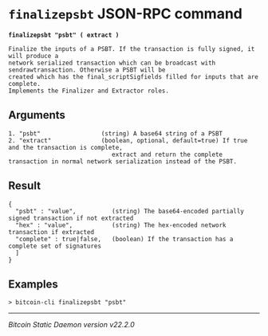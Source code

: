 `finalizepsbt` JSON-RPC command
===============================

**`finalizepsbt "psbt" ( extract )`**

```
Finalize the inputs of a PSBT. If the transaction is fully signed, it will produce a
network serialized transaction which can be broadcast with sendrawtransaction. Otherwise a PSBT will be
created which has the final_scriptSigfields filled for inputs that are complete.
Implements the Finalizer and Extractor roles.
```

Arguments
---------

```
1. "psbt"                 (string) A base64 string of a PSBT
2. "extract"              (boolean, optional, default=true) If true and the transaction is complete,
                             extract and return the complete transaction in normal network serialization instead of the PSBT.
```

Result
------

```
{
  "psbt" : "value",          (string) The base64-encoded partially signed transaction if not extracted
  "hex" : "value",           (string) The hex-encoded network transaction if extracted
  "complete" : true|false,   (boolean) If the transaction has a complete set of signatures
  ]
}
```

Examples
--------

```
> bitcoin-cli finalizepsbt "psbt"
```

***

*Bitcoin Static Daemon version v22.2.0*
